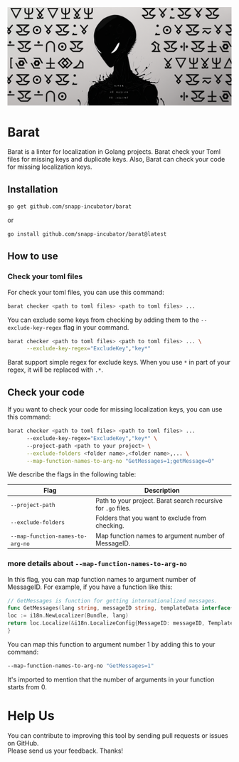 ![Logo](https://raw.githubusercontent.com/snapp-incubator/barat/3d8f169319dcb7398ab3e7b7fbb645f848dc897a/BARAT.png?token=GHSAT0AAAAAABZPQC74GUQWQIR7I2YRUHMGY6RB27A)

# Barat
Barat is a linter for localization in Golang projects. Barat check your Toml files for missing keys and duplicate keys.
Also, Barat can check your code for missing localization keys.

## Installation
```bash
go get github.com/snapp-incubator/barat
```

or

```bash
go install github.com/snapp-incubator/barat@latest
```

## How to use

### Check your toml files
For check your toml files, you can use this command:

```bash
barat checker <path to toml files> <path to toml files> ...
```

You can exclude some keys from checking by adding them to the `--exclude-key-regex` flag in your command.
```bash 
barat checker <path to toml files> <path to toml files> ... \
      --exclude-key-regex="ExcludeKey","key*"
```

Barat support simple regex for exclude keys. When you use `*` in part of your regex, it will be replaced with `.*`.

## Check your code
If you want to check your code for missing localization keys, you can use this command:

```bash
barat checker <path to toml files> <path to toml files> ... 
      --exclude-key-regex="ExcludeKey","key*" \ 
      --project-path <path to your project> \
      --exclude-folders <folder name>,<folder name>,... \
      --map-function-names-to-arg-no "GetMessages=1;getMessage=0"
```

We describe the flags in the following table:

| Flag                             | Description                                                   |
|----------------------------------|---------------------------------------------------------------|
| `--project-path`                 | Path to your project. Barat search recursive for `.go` files. |
| `--exclude-folders`              | Folders that you want to exclude from checking.               |
| `--map-function-names-to-arg-no` | Map function names to argument number of MessageID.           |

### more details about `--map-function-names-to-arg-no`

In this flag, you can map function names to argument number of MessageID. For example, if you have a function like this:

```go
// GetMessages is function for getting internationalized messages.
func GetMessages(lang string, messageID string, templateData interface{}) (string, error) {
loc := i18n.NewLocalizer(Bundle, lang)
return loc.Localize(&i18n.LocalizeConfig{MessageID: messageID, TemplateData: templateData})
}
```

You can map this function to argument number 1 by adding this to your command:

```bash
--map-function-names-to-arg-no "GetMessages=1"
```

It's imported to mention that the number of arguments in your function starts from 0.

# Help Us
You can contribute to improving this tool by sending pull requests or issues on GitHub.  
Please send us your feedback. Thanks!
